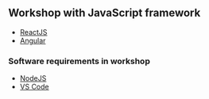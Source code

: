 ## Workshop with JavaScript framework
* [ReactJS](https://reactjs.org/)
* [Angular](https://angular.io/)

### Software requirements in workshop
* [NodeJS](https://nodejs.org/en/)
* [VS Code](https://code.visualstudio.com/)